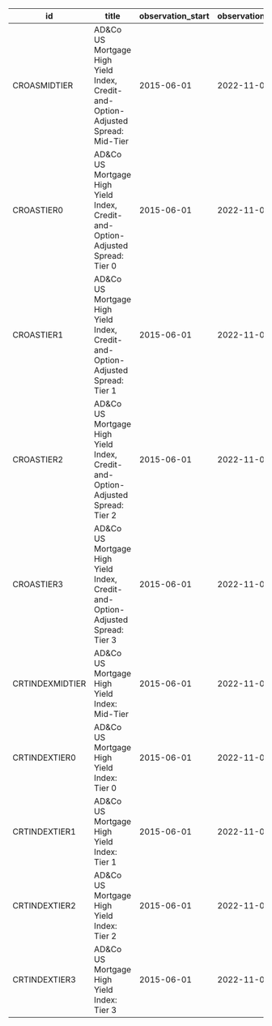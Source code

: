 | id              | title                                                                           | observation_start   | observation_end   |
|-----------------|---------------------------------------------------------------------------------|---------------------|-------------------|
| CROASMIDTIER    | AD&Co US Mortgage High Yield Index, Credit-and-Option-Adjusted Spread: Mid-Tier | 2015-06-01          | 2022-11-01        |
| CROASTIER0      | AD&Co US Mortgage High Yield Index, Credit-and-Option-Adjusted Spread: Tier 0   | 2015-06-01          | 2022-11-01        |
| CROASTIER1      | AD&Co US Mortgage High Yield Index, Credit-and-Option-Adjusted Spread: Tier 1   | 2015-06-01          | 2022-11-01        |
| CROASTIER2      | AD&Co US Mortgage High Yield Index, Credit-and-Option-Adjusted Spread: Tier 2   | 2015-06-01          | 2022-11-01        |
| CROASTIER3      | AD&Co US Mortgage High Yield Index, Credit-and-Option-Adjusted Spread: Tier 3   | 2015-06-01          | 2022-11-01        |
| CRTINDEXMIDTIER | AD&Co US Mortgage High Yield Index: Mid-Tier                                    | 2015-06-01          | 2022-11-01        |
| CRTINDEXTIER0   | AD&Co US Mortgage High Yield Index: Tier 0                                      | 2015-06-01          | 2022-11-01        |
| CRTINDEXTIER1   | AD&Co US Mortgage High Yield Index: Tier 1                                      | 2015-06-01          | 2022-11-01        |
| CRTINDEXTIER2   | AD&Co US Mortgage High Yield Index: Tier 2                                      | 2015-06-01          | 2022-11-01        |
| CRTINDEXTIER3   | AD&Co US Mortgage High Yield Index: Tier 3                                      | 2015-06-01          | 2022-11-01        |